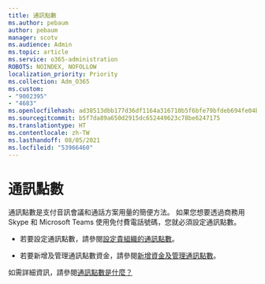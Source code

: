 ```yaml
---
title: 通訊點數
ms.author: pebaum
author: pebaum
manager: scotv
ms.audience: Admin
ms.topic: article
ms.service: o365-administration
ROBOTS: NOINDEX, NOFOLLOW
localization_priority: Priority
ms.collection: Adm_O365
ms.custom:
- "9002395"
- "4683"
ms.openlocfilehash: ad38513dbb177d36df1164a316710b5f6bfe79bfdeb694fe04b6df9ff4949f20
ms.sourcegitcommit: b5f7da89a650d2915dc652449623c78be6247175
ms.translationtype: HT
ms.contentlocale: zh-TW
ms.lasthandoff: 08/05/2021
ms.locfileid: "53966460"
---
```

# <a name="communication-credits"></a>通訊點數

通訊點數是支付音訊會議和通話方案用量的簡便方法。 如果您想要透過商務用 Skype 和 Microsoft Teams 使用免付費電話號碼，您就必須設定通訊點數。

- 若要設定通訊點數，請參閱[設定貴組織的通訊點數](https://docs.microsoft.com/microsoftteams/set-up-communications-credits-for-your-organization)。 

- 若要新增及管理通訊點數資金，請參閱[新增資金及管理通訊點數](https://docs.microsoft.com/microsoftteams/add-funds-and-manage-communications-credits)。 

如需詳細資訊，請參閱[通訊點數是什麼？](https://docs.microsoft.com/microsoftteams/what-are-communications-credits)

